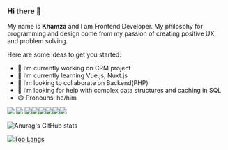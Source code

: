 ### Hi there 👋

My name is **Khamza** and I am Frontend Developer. My philosphy for programming and design come from my passion of creating positive UX, and problem solving.
 
Here are some ideas to get you started:

- 🔭 I’m currently working on CRM project
- 🌱 I’m currently learning Vue.js, Nuxt.js
- 👯 I’m looking to collaborate on Backend(PHP)
- 🤔 I’m looking for help with complex data structures and caching in SQL
- 😄 Pronouns: he/him
<!-- 
<img src="https://hosty.xxx/i/a851404534df3e803ce79f1eb2b8ca0ca4debe77.jpg" /> -->

<img src="https://img.icons8.com/color/48/000000/html-5--v1.png"/>   <img src="https://img.icons8.com/color/48/000000/css3.png"/> <img src="https://img.icons8.com/color/48/000000/bootstrap.png"/><img src="https://img.icons8.com/color/48/000000/javascript--v1.png"/><img src="https://img.icons8.com/color/48/000000/vue-js.png"/><img src="https://img.icons8.com/color/48/000000/php.png"/><img src="https://img.icons8.com/color/48/000000/mysql-logo.png"/><img src="https://img.icons8.com/color/48/000000/figma--v1.png"/>

![Anurag's GitHub stats](https://github-readme-stats.vercel.app/api?username=khudayberdiyev0022&show_icons=true&theme=tokyonight)

[![Top Langs](https://github-readme-stats.vercel.app/api/top-langs/?username=anuraghazra&layout=compact)](https://github.com/khudayberdiyev0022/github-readme-stats)










